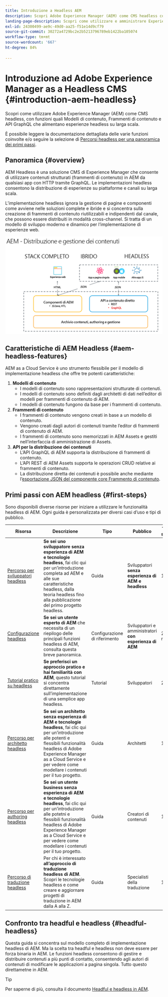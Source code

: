 ```yaml
---
title: Introduzione a Headless AEM
description: Scopri Adobe Experience Manager (AEM) come CMS headless con una combinazione di documentazione dettagliata e percorsi headless. Scopri come le funzioni come Modelli di contenuto, Frammenti di contenuto e API GraphQL vengono utilizzate per sviluppare esperienze headless.
landing-page-description: Scopri come utilizzare e amministrare Experience Manager Headless as a Cloud Service.
exl-id: 24300499-ae9c-49d0-aa25-f51e14d9cf79
source-git-commit: 30272a4729bc2e2b5213796789eb1422ba105074
workflow-type: tm+mt
source-wordcount: '667'
ht-degree: 84%

---
```



# Introduzione ad Adobe Experience Manager as a Headless CMS {#introduction-aem-headless}

Scopri come utilizzare Adobe Experience Manager (AEM) come CMS headless, con funzioni quali Modelli di contenuto, Frammenti di contenuto e API GraphQL che alimentano esperienze headless su larga scala.

È possibile leggere la documentazione dettagliata delle varie funzioni coinvolte e/o seguire la selezione di [Percorsi headless per una panoramica dei primi passi](#first-steps).

## Panoramica {#overview}

AEM Headless è una soluzione CMS di Experience Manager che consente di utilizzare contenuti strutturati (frammenti di contenuto) in AEM da qualsiasi app con HTTP tramite GraphQL. Le implementazioni headless consentono la distribuzione di esperienze su piattaforme e canali su larga scala.

L’implementazione headless ignora la gestione di pagine e componenti come avviene nelle soluzioni complete e ibride e si concentra sulla creazione di frammenti di contenuto riutilizzabili e indipendenti dal canale, che possono essere distribuiti in modalità cross-channel. Si tratta di un modello di sviluppo moderno e dinamico per l’implementazione di esperienze web.

![Modelli di implementazione di AEM](assets/aem-implementation-models.png)

## Caratteristiche di AEM Headless {#aem-headless-features}

AEM as a Cloud Service è uno strumento flessibile per il modello di implementazione headless che offre tre potenti caratteristiche:

1. **Modelli di contenuto**
   * I modelli di contenuto sono rappresentazioni strutturate di contenuti.
   * I modelli di contenuto sono definiti dagli architetti di dati nell’editor di modelli per frammenti di contenuto di AEM.
   * I modelli di contenuto fungono da base per i frammenti di contenuto.
1. **Frammenti di contenuto**
   * I frammenti di contenuto vengono creati in base a un modello di contenuto.
   * Vengono creati dagli autori di contenuti tramite l’editor di frammenti di contenuto di AEM.
   * I frammenti di contenuto sono memorizzati in AEM Assets e gestiti nell’interfaccia di amministrazione di Assets.
1. **API per la distribuzione dei contenuti**
   * L’API GraphQL di AEM supporta la distribuzione di frammenti di contenuto.
   * L’API REST di AEM Assets supporta le operazioni CRUD relative ai frammenti di contenuto.
   * La distribuzione diretta dei contenuti è possibile anche mediante l’[esportazione JSON del componente core Frammento di contenuto](https://experienceleague.adobe.com/docs/experience-manager-core-components/using/components/content-fragment-component.html?lang=it).

## Primi passi con AEM headless {#first-steps}

Sono disponibili diverse risorse per iniziare a utilizzare le funzionalità headless di AEM. Ogni guida è personalizzata per diversi casi d’uso e tipi di pubblico.

| Risorsa | Descrizione | Tipo | Pubblico | Tempo stimato |
|---|---|---|---|---|
| [Percorso per sviluppatori headless](/help/journey-headless/developer/overview.md) | **Se sei uno sviluppatore senza esperienza di AEM e tecnologie headless**, fai clic qui per un’introduzione completa ad AEM e alle sue caratteristiche headless, dalla teoria headless fino alla pubblicazione del primo progetto headless. | Guida | Sviluppatori **senza esperienza di AEM e headless** | 1 ora |
| [Configurazione headless](/help/headless/setup/introduction.md) | **Se sei un utente esperto di AEM** che necessita di un riepilogo delle principali funzioni headless di AEM, consulta questa breve panoramica. | Configurazione di riferimento | Sviluppatori e amministratori **con esperienza di AEM** | 20 minuti |
| [Tutorial pratico su headless](https://experienceleague.adobe.com/docs/experience-manager-learn/getting-started-with-aem-headless/graphql/multi-step/overview.html?lang=it) | **Se preferisci un approccio pratico e hai familiarità con AEM**, questo tutorial si concentra direttamente sull’implementazione di una semplice app headless. | Tutorial | Sviluppatori | 2 ore |
| [Percorso per architetto headless](/help/journey-headless/architect/overview.md) | **Se sei un architetto senza esperienza di AEM e tecnologie headless**, fai clic qui per un’introduzione alle potenti e flessibili funzionalità headless di Adobe Experience Manager as a Cloud Service e per vedere come modellare i contenuti per il tuo progetto. | Guida | Architetti | 1 ora |
| [Percorso per authoring headless](/help/journey-headless/author/overview.md) | **Se sei un utente business senza esperienza di AEM e tecnologie headless**, fai clic qui per un’introduzione alle potetni e flessibili funzionalità headless di Adobe Experience Manager as a Cloud Service e per vedere come modellare i contenuti per il tuo progetto. | Guida | Creatori di contenuti | 1 ora |
| [Percorso di traduzione headless](/help/journey-headless/translation/overview.md) | Per chi è interessato **all’approccio di traduzione headless di AEM**. Scopri le tecnologie headless e come creare e aggiornare progetti di traduzione in AEM dalla A alla Z. | Guida | Specialisti della traduzione | 1 ora |

## Confronto tra headful e headless {#headful-headless}

Questa guida si concentra sul modello completo di implementazione headless di AEM. Ma la scelta tra headful e headless non deve essere per forza binaria in AEM. Le funzioni headless consentono di gestire e distribuire contenuti a più punti di contatto, consentendo agli autori di contenuti di modificare le applicazioni a pagina singola. Tutto questo direttametne in AEM.

>[!TIP]
>
>Per saperne di più, consulta il documento [Headful e headless in AEM](/help/implementing/developing/headful-headless.md).